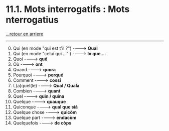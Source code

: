 # 11.1. Mots interrogatifs : Mots nterrogatius

[...retour en arriere](../../../menu_fiches.md)

---

0. Qui (en mode "qui est t'il ?") ----> **Qual**
1. Qui (en mode "celui qui ..." ) ----> **lo que ...**
2. Quoi  ----> **qué**
3. Où  ----> **ont**
4. Quand  ----> **quora**
5. Pourquoi  ----> **perqué**
6. Comment  ----> **cossí**
7. L(a)quel(le)  ----> **Qual / Quala**
8. Combien  ----> **quant**
9. Quel  ----> **quin / quina**
10. Quelque  ----> **quauque**
11. Quiconque  ----> **qual que siá**
12. Quelque chose ----> **quicòm**
13. Quelque part ----> **endacòm**
14. Quelquefois ----> **de còps**